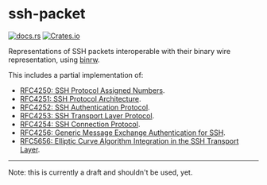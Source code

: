 # ssh-packet
[![docs.rs](https://img.shields.io/docsrs/ssh-packet)](https://docs.rs/ssh-packet) [![Crates.io](https://img.shields.io/crates/l/ssh-packet)](https://crates.io/crates/ssh-packet)

Representations of SSH packets interoperable with their binary
wire representation, using [binrw](https://docs.rs/binrw).

This includes a partial implementation of:
- [RFC4250: SSH Protocol Assigned Numbers](https://datatracker.ietf.org/doc/html/rfc4250).
- [RFC4251: SSH Protocol Architecture](https://datatracker.ietf.org/doc/html/rfc4251).
- [RFC4252: SSH Authentication Protocol](https://datatracker.ietf.org/doc/html/rfc4252).
- [RFC4253: SSH Transport Layer Protocol](https://datatracker.ietf.org/doc/html/rfc4253).
- [RFC4254: SSH Connection Protocol](https://datatracker.ietf.org/doc/html/rfc4254).
- [RFC4256: Generic Message Exchange Authentication for SSH](https://datatracker.ietf.org/doc/html/rfc4256).
- [RFC5656: Elliptic Curve Algorithm Integration in the SSH Transport Layer](https://datatracker.ietf.org/doc/html/rfc5656).

---

Note: this is currently a draft and shouldn't be used, yet.
